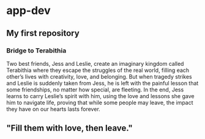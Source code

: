 # app-dev
## My first repository
### Bridge to Terabithia

Two best friends, Jess and Leslie, create an imaginary kingdom called Terabithia where they escape the struggles of the real world, filling each other’s lives with creativity, love, and belonging. But when tragedy strikes and Leslie is suddenly taken from Jess, he is left with the painful lesson that some friendships, no matter how special, are fleeting. In the end, Jess learns to carry Leslie’s spirit with him, using the love and lessons she gave him to navigate life, proving that while some people may leave, the impact they have on our hearts lasts forever. 

## "Fill them with love, then leave." 
 
